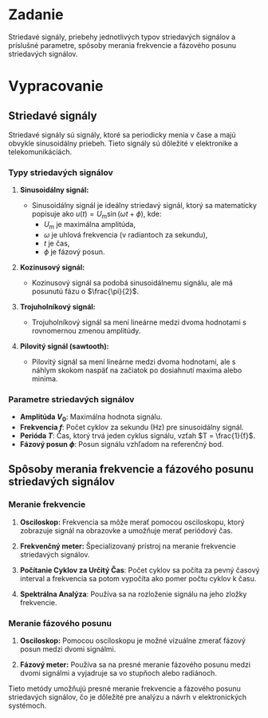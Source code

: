 # Zadanie

Striedavé signály, priebehy jednotlivých typov striedavých signálov a príslušné parametre, spôsoby merania frekvencie a fázového posunu striedavých signálov.

# Vypracovanie

## Striedavé signály

Striedavé signály sú signály, ktoré sa periodicky menia v čase a majú obvykle sinusoidálny priebeh. Tieto signály sú dôležité v elektronike a telekomunikáciách.

### Typy striedavých signálov

1. **Sinusoidálny signál:**
   - Sinusoidálny signál je ideálny striedavý signál, ktorý sa matematicky popisuje ako $u(t) = U_m \sin(\omega t + \phi)$, kde:
     - $U_m$ je maximálna amplitúda,
     - $\omega$ je uhlová frekvencia (v radiantoch za sekundu),
     - $t$ je čas,
     - $\phi$ je fázový posun.

2. **Kozinusový signál:**
   - Kozinusový signál sa podobá sinusoidálnemu signálu, ale má posunutú fázu o $\frac{\pi}{2}$.

3. **Trojuholníkový signál:**
   - Trojuholníkový signál sa mení lineárne medzi dvoma hodnotami s rovnomernou zmenou amplitúdy.

4. **Pilovitý signál (sawtooth):**
   - Pilovitý signál sa mení lineárne medzi dvoma hodnotami, ale s náhlym skokom naspäť na začiatok po dosiahnutí maxima alebo minima.

### Parametre striedavých signálov
- **Amplitúda $V_0$**: Maximálna hodnota signálu.
- **Frekvencia $f$**: Počet cyklov za sekundu (Hz) pre sinusoidálny signál.
- **Perióda $T$**: Čas, ktorý trvá jeden cyklus signálu, vzťah $T = \frac{1}{f}$.
- **Fázový posun $\phi$**: Posun signálu vzhľadom na referenčný bod.

## Spôsoby merania frekvencie a fázového posunu striedavých signálov

### Meranie frekvencie
1. **Osciloskop:** Frekvencia sa môže merať pomocou osciloskopu, ktorý zobrazuje signál na obrazovke a umožňuje merať periódový čas.
   
2. **Frekvenčný meter:** Špecializovaný prístroj na meranie frekvencie striedavých signálov.
   
3. **Počítanie Cyklov za Určitý Čas**: Počet cyklov sa počíta za pevný časový interval a frekvencia sa potom vypočíta ako pomer počtu cyklov k času.
   
4. **Spektrálna Analýza**: Používa sa na rozloženie signálu na jeho zložky frekvencie.

### Meranie fázového posunu
1. **Osciloskop:** Pomocou osciloskopu je možné vizuálne zmerať fázový posun medzi dvomi signálmi.
   
2. **Fázový meter:** Používa sa na presné meranie fázového posunu medzi dvomi signálmi a vyjadruje sa vo stupňoch alebo radiánoch.

Tieto metódy umožňujú presné meranie frekvencie a fázového posunu striedavých signálov, čo je dôležité pre analýzu a návrh v elektronických systémoch.
